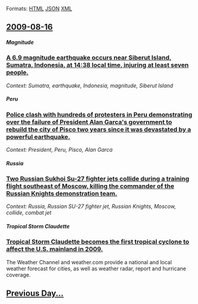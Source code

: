 
Formats: [HTML](2009/08/16/index.html)  [JSON](2009/08/16/index.json)  [XML](2009/08/16/index.xml)  

## [2009-08-16](/news/2009/08/16/index.md)

##### Magnitude
### [ A 6.9 magnitude earthquake occurs near Siberut Island, Sumatra, Indonesia, at 14:38 local time, injuring at least seven people. ](/news/2009/08/16/a-6-9-magnitude-earthquake-occurs-near-siberut-island-sumatra-indonesia-at-14-38-local-time-injuring-at-least-seven-people.md)
_Context: Sumatra, earthquake, Indonesia, magnitude, Siberut Island_

##### Peru
### [ Police clash with hundreds of protesters in Peru demonstrating over the failure of President Alan Garca's government to rebuild the city of Pisco two years since it was devastated by a powerful earthquake. ](/news/2009/08/16/police-clash-with-hundreds-of-protesters-in-peru-demonstrating-over-the-failure-of-president-alan-garcia-s-government-to-rebuild-the-city-o.md)
_Context: President, Peru, Pisco, Alan Garca_

##### Russia
### [ Two Russian Sukhoi Su-27 fighter jets collide during a training flight southeast of Moscow, killing the commander of the Russian Knights demonstration team. ](/news/2009/08/16/two-russian-sukhoi-su-27-fighter-jets-collide-during-a-training-flight-southeast-of-moscow-killing-the-commander-of-the-russian-knights-de.md)
_Context: Russia, Russian SU-27 fighter jet, Russian Knights, Moscow, collide, combat jet_

##### Tropical Storm Claudette
### [ Tropical Storm Claudette becomes the first tropical cyclone to affect the U.S. mainland in 2009. ](/news/2009/08/16/tropical-storm-claudette-becomes-the-first-tropical-cyclone-to-affect-the-u-s-mainland-in-2009.md)
The Weather Channel and weather.com provide a national and local weather forecast for cities, as well as weather radar, report and hurricane coverage.

## [Previous Day...](/news/2009/08/15/index.md)


